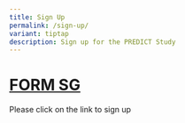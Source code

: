 ```yaml
---
title: Sign Up
permalink: /sign-up/
variant: tiptap
description: Sign up for the PREDICT Study
---
```

<h1><a href="https://form.gov.sg/61e8ac0f2ce86a0012869089" rel="noopener nofollow" target="_blank">FORM SG</a></h1>
<p>Please click on the link to sign up</p>